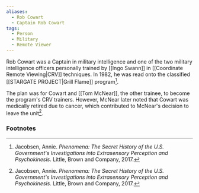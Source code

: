 ```yaml
---
aliases:
  - Rob Cowart
  - Captain Rob Cowart
tags:
  - Person
  - Military
  - Remote Viewer
---
```

Rob Cowart was a Captain in military intelligence and one of the two military intelligence officers personally trained by [[Ingo Swann]] in [[Coordinate Remote Viewing|CRV]] techniques. In 1982, he was read onto the classified [[STARGATE PROJECT|Grill Flame]] program[^1].

The plan was for Cowart and [[Tom McNear]], the other trainee, to become the program's CRV trainers. However, McNear later noted that Cowart was medically retired due to cancer, which contributed to McNear's decision to leave the unit[^1].

### Footnotes
[^1]: Jacobsen, Annie. *Phenomena: The Secret History of the U.S. Government's Investigations into Extrasensory Perception and Psychokinesis*. Little, Brown and Company, 2017.
